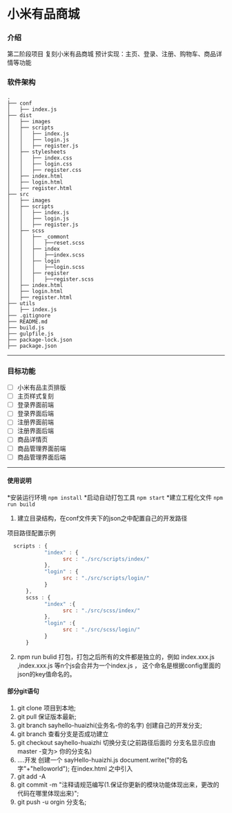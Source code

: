 # 小米有品商城

###  介绍

第二阶段项目
复刻小米有品商城
预计实现：主页、登录、注册、购物车、商品详情等功能

### 软件架构

```
.
├── conf
│	├── index.js
├── dist
│	├── images
│	├── scripts
│	│	├── index.js
│	│	├── login.js
│	│	├── register.js
│	├── stylesheets
│	│	├── index.css
│	│	├── login.css
│	│	├── register.css
│	├── index.html
│	├── login.html
│	├── register.html
├── src
│	├── images
│	├── scripts
│	│	├── index.js
│	│	├── login.js
│	│	├── register.js
│	├── scss
│	│	├── _commont
│	│	│	├──reset.scss
│	│	├── index
│	│	│	├──index.scss
│	│	├── login
│	│	│	├──login.scss
│	│	├── register
│	│	│	├──register.scss
│	├── index.html
│	├── login.html
│	├── register.html
├── utils
│	├── index.js
├── .gitignore
├── README.md
├── build.js
├── gulpfile.js
├── package-lock.json
├── package.json
```

----

### 目标功能

- [ ] 小米有品主页排版
- [ ] 主页样式复刻
- [ ] 登录界面前端
- [ ] 登录界面后端
- [ ] 注册界面前端
- [ ] 注册界面后端
- [ ] 商品详情页
- [ ] 商品管理界面前端
- [ ] 商品管理界面后端

---

#### 使用说明

*安装运行环境 `npm install`
*启动自动打包工具 `npm start`
*建立工程化文件 `npm run build`

1. 建立目录结构，在conf文件夹下的json之中配置自己的开发路径

项目路径配置示例

```javascript
  scripts : {
            "index" : {
                  src : "./src/scripts/index/"
            },
            "login" : {
                  src : "./src/scripts/login/"
            }
      },
      scss : {
            "index" :{
                  src : "./src/scss/index/"
            },
            "login" :{
                  src : "./src/scss/login/"
            }
      }
```

2. npm run bulid 打包，打包之后所有的文件都是独立的，例如 index.xxx.js ,index.xxx.js 等n个js会合并为一个index.js ， 这个命名是根据config里面的json的key值命名的。

#### 部分git语句

1. git clone 项目到本地;
2. git pull 保证版本最新;
3. git branch sayhello-huaizhi(业务名-你的名字) 创建自己的开发分支;
4. git branch 查看分支是否成功建立
5. git checkout sayhello-huaizhi 切换分支(之前路径后面的 分支名显示应由 master -变为> 你的分支名)
6. ....开发   创建一个 sayHello-huaizhi.js  document.write("你的名字"+"helloworld");
       在index.html 之中引入
7. git add -A 
8. git commit -m "注释请规范编写(1.保证你更新的模块功能体现出来，更改的代码在哪里体现出来)";
9. git push -u orgin 分支名;

